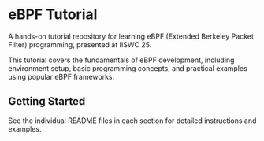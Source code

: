 # eBPF Tutorial

A hands-on tutorial repository for learning eBPF (Extended Berkeley Packet Filter) programming, presented at IISWC 25.

This tutorial covers the fundamentals of eBPF development, including environment setup, basic programming concepts, and practical examples using popular eBPF frameworks.

## Getting Started

See the individual README files in each section for detailed instructions and examples.
